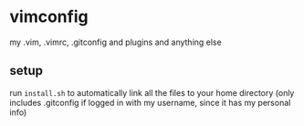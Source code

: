 # vimconfig
my .vim, .vimrc, .gitconfig and plugins and anything else

setup
-----
run `install.sh` to automatically link all the files to your home directory (only includes .gitconfig if logged in with my username, since it has my personal info)

